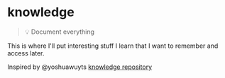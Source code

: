 # knowledge

> 💡 Document everything

This is where I'll put interesting stuff I learn that I want to remember and access later.

Inspired by @yoshuawuyts [knowledge repository](https://github.com/yoshuawuyts/knowledge)

